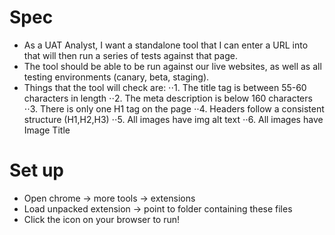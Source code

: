 # Spec

* As a UAT Analyst, I want a standalone tool that I can enter a URL into that will then run a series of tests against that page.
* The tool should be able to be run against our live websites, as well as all testing environments (canary, beta, staging).
* Things that the tool will check are:
⋅⋅1. The title tag is between 55-60 characters in length
⋅⋅2. The meta description is below 160 characters
⋅⋅3. There is only one H1 tag on the page
⋅⋅4. Headers follow a consistent structure (H1,H2,H3)
⋅⋅5. All images have img alt text
⋅⋅6. All images have Image Title

# Set up

* Open chrome -> more tools -> extensions
* Load unpacked extension -> point to folder containing these files
* Click the icon on your browser to run!